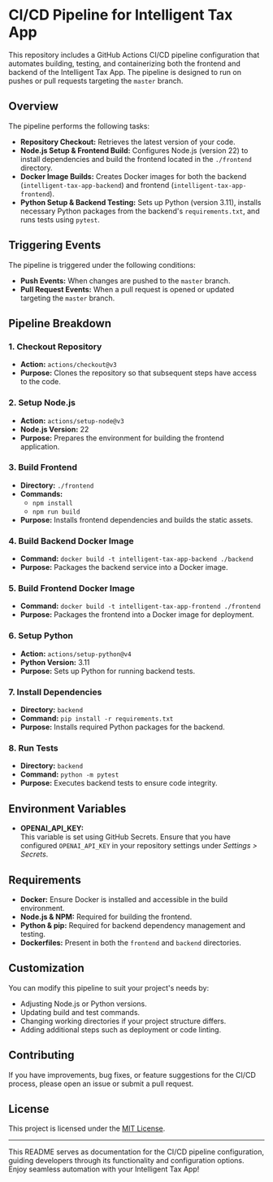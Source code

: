 # CI/CD Pipeline for Intelligent Tax App

This repository includes a GitHub Actions CI/CD pipeline configuration that automates building, testing, and containerizing both the frontend and backend of the Intelligent Tax App. The pipeline is designed to run on pushes or pull requests targeting the `master` branch.

## Overview

The pipeline performs the following tasks:

- **Repository Checkout:** Retrieves the latest version of your code.
- **Node.js Setup & Frontend Build:** Configures Node.js (version 22) to install dependencies and build the frontend located in the `./frontend` directory.
- **Docker Image Builds:** Creates Docker images for both the backend (`intelligent-tax-app-backend`) and frontend (`intelligent-tax-app-frontend`).
- **Python Setup & Backend Testing:** Sets up Python (version 3.11), installs necessary Python packages from the backend's `requirements.txt`, and runs tests using `pytest`.

## Triggering Events

The pipeline is triggered under the following conditions:

- **Push Events:** When changes are pushed to the `master` branch.
- **Pull Request Events:** When a pull request is opened or updated targeting the `master` branch.

## Pipeline Breakdown

### 1. Checkout Repository
- **Action:** `actions/checkout@v3`
- **Purpose:** Clones the repository so that subsequent steps have access to the code.

### 2. Setup Node.js
- **Action:** `actions/setup-node@v3`
- **Node.js Version:** 22
- **Purpose:** Prepares the environment for building the frontend application.

### 3. Build Frontend
- **Directory:** `./frontend`
- **Commands:**
  - `npm install`
  - `npm run build`
- **Purpose:** Installs frontend dependencies and builds the static assets.

### 4. Build Backend Docker Image
- **Command:** `docker build -t intelligent-tax-app-backend ./backend`
- **Purpose:** Packages the backend service into a Docker image.

### 5. Build Frontend Docker Image
- **Command:** `docker build -t intelligent-tax-app-frontend ./frontend`
- **Purpose:** Packages the frontend into a Docker image for deployment.

### 6. Setup Python
- **Action:** `actions/setup-python@v4`
- **Python Version:** 3.11
- **Purpose:** Sets up Python for running backend tests.

### 7. Install Dependencies
- **Directory:** `backend`
- **Command:** `pip install -r requirements.txt`
- **Purpose:** Installs required Python packages for the backend.

### 8. Run Tests
- **Directory:** `backend`
- **Command:** `python -m pytest`
- **Purpose:** Executes backend tests to ensure code integrity.

## Environment Variables

- **OPENAI_API_KEY:**  
  This variable is set using GitHub Secrets. Ensure that you have configured `OPENAI_API_KEY` in your repository settings under _Settings > Secrets_.

## Requirements

- **Docker:** Ensure Docker is installed and accessible in the build environment.
- **Node.js & NPM:** Required for building the frontend.
- **Python & pip:** Required for backend dependency management and testing.
- **Dockerfiles:** Present in both the `frontend` and `backend` directories.

## Customization

You can modify this pipeline to suit your project's needs by:
- Adjusting Node.js or Python versions.
- Updating build and test commands.
- Changing working directories if your project structure differs.
- Adding additional steps such as deployment or code linting.

## Contributing

If you have improvements, bug fixes, or feature suggestions for the CI/CD process, please open an issue or submit a pull request.

## License

This project is licensed under the [MIT License](LICENSE).

---

This README serves as documentation for the CI/CD pipeline configuration, guiding developers through its functionality and configuration options. Enjoy seamless automation with your Intelligent Tax App!
